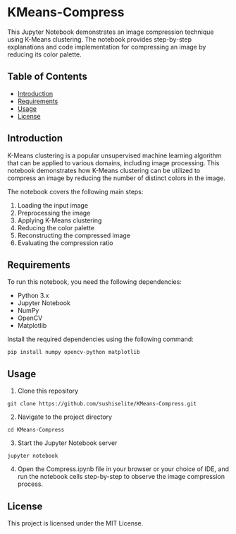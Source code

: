 # KMeans-Compress

This Jupyter Notebook demonstrates an image compression technique using K-Means clustering. The notebook provides step-by-step explanations and code implementation for compressing an image by reducing its color palette.

## Table of Contents

- [Introduction](#introduction)
- [Requirements](#requirements)
- [Usage](#usage)
- [License](#license)

## Introduction

K-Means clustering is a popular unsupervised machine learning algorithm that can be applied to various domains, including image processing. This notebook demonstrates how K-Means clustering can be utilized to compress an image by reducing the number of distinct colors in the image.

The notebook covers the following main steps:
1. Loading the input image
2. Preprocessing the image
3. Applying K-Means clustering
4. Reducing the color palette
5. Reconstructing the compressed image
6. Evaluating the compression ratio

## Requirements

To run this notebook, you need the following dependencies:

- Python 3.x
- Jupyter Notebook
- NumPy
- OpenCV
- Matplotlib

Install the required dependencies using the following command:

```shell
pip install numpy opencv-python matplotlib
```
## Usage

1. Clone this repository

```shell
git clone https://github.com/sushiselite/KMeans-Compress.git
```

2. Navigate to the project directory

```shell
cd KMeans-Compress
```

3. Start the Jupyter Notebook server

```shell
jupyter notebook
```

4. Open the Compress.ipynb file in your browser or your choice of IDE, and run the notebook cells step-by-step to observe the image compression process.

## License

This project is licensed under the MIT License.
